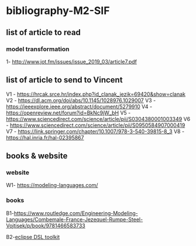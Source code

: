 # bibliography-M2-SIF

## list of article to read

### model transformation 

1- http://www.jot.fm/issues/issue_2019_03/article7.pdf


## list of article to send to Vincent

V1 - https://hrcak.srce.hr/index.php?id_clanak_jezik=69420&show=clanak
V2 - https://dl.acm.org/doi/abs/10.1145/1028976.1029007
V3 - https://ieeexplore.ieee.org/abstract/document/5279910
V4 - https://openreview.net/forum?id=BkNc9jW_bH 
V5 - https://www.sciencedirect.com/science/article/pii/S0304380001003349
V6 - https://www.sciencedirect.com/science/article/pii/S0950584907000419
V7 - https://link.springer.com/chapter/10.1007/978-3-540-39815-8_3
V8 - https://hal.inria.fr/hal-02395867

## books & website 

### website 

W1- https://modeling-languages.com/

### books 


B1-https://www.routledge.com/Engineering-Modeling-Languages/Combemale-France-Jezequel-Rumpe-Steel-Vojtisek/p/book/9781466583733

B2-[eclipse DSL toolkit](https://books.google.fr/books?hl=fr&lr=&id=8CrCXVZXLjcC&oi=fnd&pg=PT20&dq=domain+specific+language&ots=1qrpUaU0Gz&sig=fG9l-8vr4QtU3QNH_AuAGJvzXAU#v=onepage&q=domain%20specific%20language&f=false)
